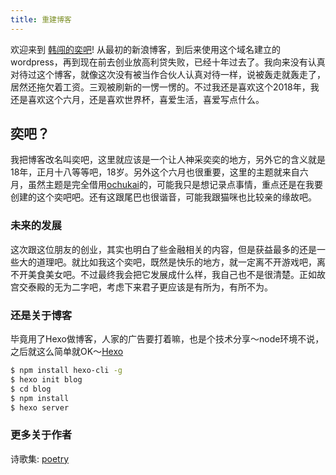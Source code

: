 ```yaml
---
title: 重建博客
---
```

欢迎来到 [韩闯的奕吧](https://tishoy.com/)! 从最初的新浪博客，到后来使用这个域名建立的wordpress，再到现在前去创业放高利贷失败，已经十年过去了。我向来没有认真对待过这个博客，就像这次没有被当作合伙人认真对待一样，说被轰走就轰走了，居然还拖欠着工资。三观被刷新的一愣一愣的。不过我还是喜欢这个2018年，我还是喜欢这个六月，还是喜欢世界杯，喜爱生活，喜爱写点什么。

## 奕吧？

我把博客改名叫奕吧，这里就应该是一个让人神采奕奕的地方，另外它的含义就是18年，正月十八等等吧，18岁。另外这个六月也很重要，这里的主题就来自六月，虽然主题是完全借用[ochukai](http://ochukai.me/)的，可能我只是想记录点事情，重点还是在我要创建的这个奕吧吧。还有这跟尾巴也很谐音，可能我跟猫咪也比较亲的缘故吧。

### 未来的发展

这次跟这位朋友的创业，其实也明白了些金融相关的内容，但是获益最多的还是一些大的道理吧。就比如我这个奕吧，既然是快乐的地方，就一定离不开游戏吧，离不开美食美女吧。不过最终我会把它发展成什么样，我自己也不是很清楚。正如故宫交泰殿的无为二字吧，考虑下来君子更应该是有所为，有所不为。

### 还是关于博客

毕竟用了Hexo做博客，人家的广告要打着嘛，也是个技术分享～node环境不说，之后就这么简单就OK～[Hexo](https://hexo.io/)

``` bash
$ npm install hexo-cli -g
$ hexo init blog
$ cd blog
$ npm install
$ hexo server
```

### 更多关于作者

诗歌集: [poetry](http://tishoy.com/poetry/)
